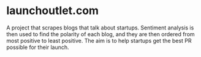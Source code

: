 # launchoutlet.com
A project that scrapes blogs that talk about startups. Sentiment analysis is then used to find the polarity of each blog, and they are then ordered from most positive to least positive. The aim is to help startups get the best PR possible for their launch.
